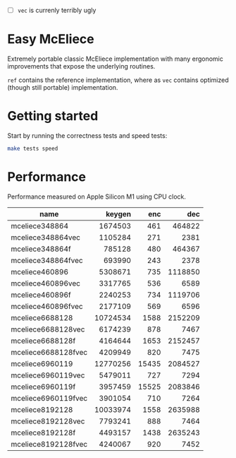 - [ ] `vec` is currenly terribly ugly

# Easy McEliece
Extremely portable classic McEliece implementation with many ergonomic improvements that expose the underlying routines.

`ref` contains the reference implementation, where as `vec` contains optimized (though still portable) implementation.

# Getting started
Start by running the correctness tests and speed tests:

```bash
make tests speed
```

# Performance
Performance measured on Apple Silicon M1 using CPU clock.

|name|keygen|enc|dec|
|---|---:|---:|---:|
|mceliece348864|1674503|461|464822|
|mceliece348864vec|1105284|271|2381|
|mceliece348864f|785128|480|464367|
|mceliece348864fvec|693990|243|2378|
|mceliece460896|5308671|735|1118850|
|mceliece460896vec|3317765|536|6589|
|mceliece460896f|2240253|734|1119706|
|mceliece460896fvec|2177109|569|6596|
|mceliece6688128|10724534|1588|2152209|
|mceliece6688128vec|6174239|878|7467|
|mceliece6688128f|4164644|1653|2152457|
|mceliece6688128fvec|4209949|820|7475|
|mceliece6960119|12770256|15435|2084527|
|mceliece6960119vec|5479011|727|7294|
|mceliece6960119f|3957459|15525|2083846|
|mceliece6960119fvec|3901054|710|7264|
|mceliece8192128|10033974|1558|2635988|
|mceliece8192128vec|7793241|888|7464|
|mceliece8192128f|4493157|1438|2635243|
|mceliece8192128fvec|4240067|920|7452|
